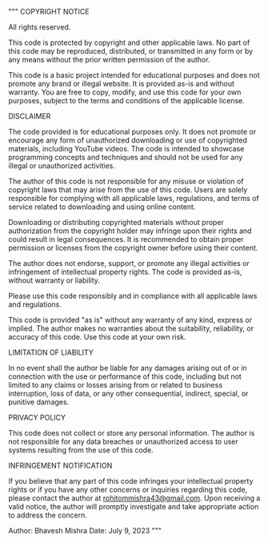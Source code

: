 """
COPYRIGHT NOTICE

All rights reserved.

This code is protected by copyright and other applicable laws. No part of this code may be reproduced, distributed, or transmitted in any form or by any means without the prior written permission of the author.

This code is a basic project intended for educational purposes and does not promote any brand or illegal website. It is provided as-is and without warranty. You are free to copy, modify, and use this code for your own purposes, subject to the terms and conditions of the applicable license.

DISCLAIMER

The code provided is for educational purposes only. It does not promote or encourage any form of unauthorized downloading or use of copyrighted materials, including YouTube videos. The code is intended to showcase programming concepts and techniques and should not be used for any illegal or unauthorized activities.

The author of this code is not responsible for any misuse or violation of copyright laws that may arise from the use of this code. Users are solely responsible for complying with all applicable laws, regulations, and terms of service related to downloading and using online content.

Downloading or distributing copyrighted materials without proper authorization from the copyright holder may infringe upon their rights and could result in legal consequences. It is recommended to obtain proper permission or licenses from the copyright owner before using their content.

The author does not endorse, support, or promote any illegal activities or infringement of intellectual property rights. The code is provided as-is, without warranty or liability.

Please use this code responsibly and in compliance with all applicable laws and regulations.

This code is provided "as is" without any warranty of any kind, express or implied. The author makes no warranties about the suitability, reliability, or accuracy of this code. Use this code at your own risk.

LIMITATION OF LIABILITY

In no event shall the author be liable for any damages arising out of or in connection with the use or performance of this code, including but not limited to any claims or losses arising from or related to business interruption, loss of data, or any other consequential, indirect, special, or punitive damages.

PRIVACY POLICY

This code does not collect or store any personal information. The author is not responsible for any data breaches or unauthorized access to user systems resulting from the use of this code.

INFRINGEMENT NOTIFICATION

If you believe that any part of this code infringes your intellectual property rights or if you have any other concerns or inquiries regarding this code, please contact the author at rohitommishra43@gmail.com. Upon receiving a valid notice, the author will promptly investigate and take appropriate action to address the concern.

Author: Bhavesh Mishra
Date: July 9, 2023
"""
